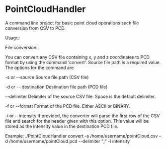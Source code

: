 # PointCloudHandler
A command line project for basic point cloud operations such file conversion from
CSV to PCD.

Usage:

File conversion:

You can convert any CSV file containing x, y and z coordinates to PCD format
by using the command 'convert'. Source file path is a required value. The
options for the command are

-s or --source		Source file path (CSV file)

-d or -- destination	Destination file path (PCD file)

--delimiter		Delimiter of the source CSV file. Space is the default
			delimiter.

-f or --format		Format of the PCD file. Either ASCII or BINARY.

-i or --intensity	If provided, the converter will parse the first row
			of the CSV file and search for the header given with
			this option. This value will be stored as the intensity
			value in the destination PCD file.

Example: ./PointCloudHandler convert -s /home/username/pointCloud.csv -d /home/username/pointCloud.pcd --delimiter ";" -i intensity
